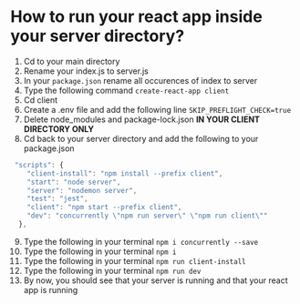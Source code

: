 # How to run your react app inside your server directory?

1. Cd to your main directory
2. Rename your index.js to server.js
3. In your `package.json` rename all occurences of index to server
4. Type the following command `create-react-app client`
5. Cd client
6. Create a .env file and add the following line `SKIP_PREFLIGHT_CHECK=true`
7. Delete node_modules and package-lock.json **IN YOUR CLIENT DIRECTORY ONLY**
8. Cd back to your server directory and add the following to your package.json
```js
 "scripts": {
    "client-install": "npm install --prefix client",
    "start": "node server",
    "server": "nodemon server",
    "test": "jest",
    "client": "npm start --prefix client",
    "dev": "concurrently \"npm run server\" \"npm run client\""
  },
  ```
9. Type the following in your terminal  `npm i concurrently --save`
10. Type the following in your terminal  `npm i`
11. Type the following in your terminal  `npm run client-install`
12. Type the following in your terminal  `npm run dev`
13. By now, you should see that your server is running and that your react app is running
    
    
